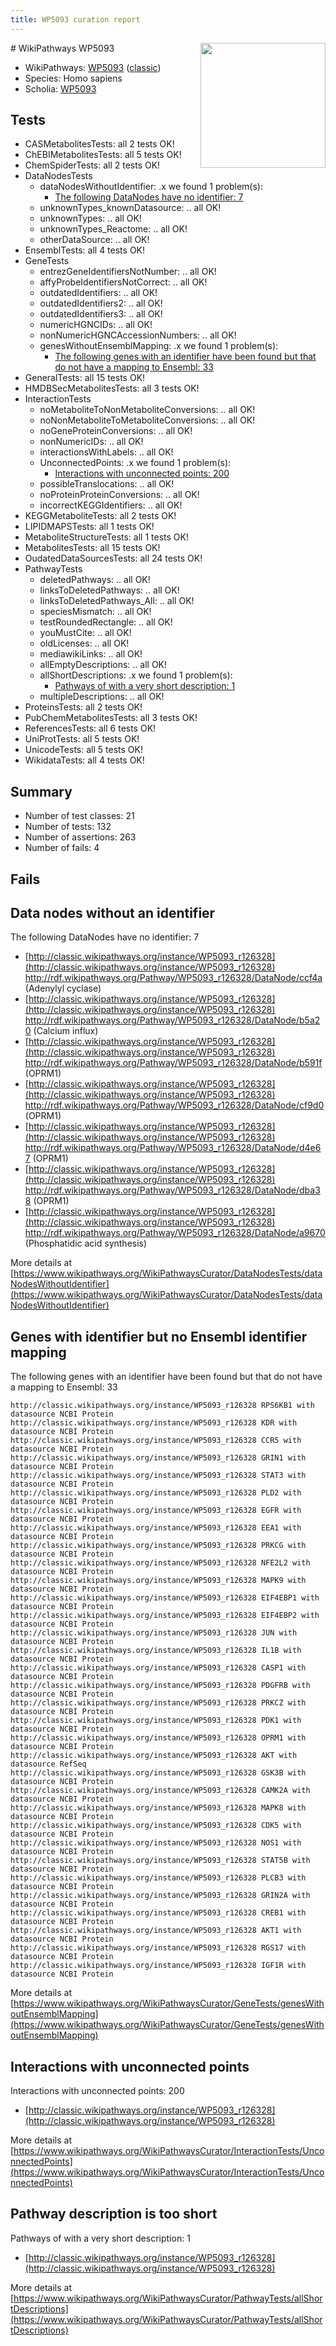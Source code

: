 ```yaml
---
title: WP5093 curation report
---
```


<img style="float: right; width: 200px" src="https://upload.wikimedia.org/wikipedia/commons/thumb/8/83/Wplogo_with_text_500.png/640px-Wplogo_with_text_500.png" />
# WikiPathways WP5093

* WikiPathways: [WP5093](https://wikipathways.org/pathways/WP5093) ([classic](https://classic.wikipathways.org/instance/WP5093))
* Species: Homo sapiens
* Scholia: [WP5093](https://scholia.toolforge.org/wikipathways/WP5093)
## Tests
* CASMetabolitesTests: all 2 tests OK!
* ChEBIMetabolitesTests: all 5 tests OK!
* ChemSpiderTests: all 2 tests OK!
* DataNodesTests
    * dataNodesWithoutIdentifier: .x we found 1 problem(s):
        * [The following DataNodes have no identifier: 7](#d2d32fa6)
    * unknownTypes_knownDatasource: .. all OK!
    * unknownTypes: .. all OK!
    * unknownTypes_Reactome: .. all OK!
    * otherDataSource: .. all OK!
* EnsemblTests: all 4 tests OK!
* GeneTests
    * entrezGeneIdentifiersNotNumber: .. all OK!
    * affyProbeIdentifiersNotCorrect: .. all OK!
    * outdatedIdentifiers: .. all OK!
    * outdatedIdentifiers2: .. all OK!
    * outdatedIdentifiers3: .. all OK!
    * numericHGNCIDs: .. all OK!
    * nonNumericHGNCAccessionNumbers: .. all OK!
    * genesWithoutEnsemblMapping: .x we found 1 problem(s):
        * [The following genes with an identifier have been found but that do not have a mapping to Ensembl: 33](#c4e5434e)
* GeneralTests: all 15 tests OK!
* HMDBSecMetabolitesTests: all 3 tests OK!
* InteractionTests
    * noMetaboliteToNonMetaboliteConversions: .. all OK!
    * noNonMetaboliteToMetaboliteConversions: .. all OK!
    * noGeneProteinConversions: .. all OK!
    * nonNumericIDs: .. all OK!
    * interactionsWithLabels: .. all OK!
    * UnconnectedPoints: .x we found 1 problem(s):
        * [Interactions with unconnected points: 200](#648ad25a)
    * possibleTranslocations: .. all OK!
    * noProteinProteinConversions: .. all OK!
    * incorrectKEGGIdentifiers: .. all OK!
* KEGGMetaboliteTests: all 2 tests OK!
* LIPIDMAPSTests: all 1 tests OK!
* MetaboliteStructureTests: all 1 tests OK!
* MetabolitesTests: all 15 tests OK!
* OudatedDataSourcesTests: all 24 tests OK!
* PathwayTests
    * deletedPathways: .. all OK!
    * linksToDeletedPathways: .. all OK!
    * linksToDeletedPathways_All: .. all OK!
    * speciesMismatch: .. all OK!
    * testRoundedRectangle: .. all OK!
    * youMustCite: .. all OK!
    * oldLicenses: .. all OK!
    * mediawikiLinks: .. all OK!
    * allEmptyDescriptions: .. all OK!
    * allShortDescriptions: .x we found 1 problem(s):
        * [Pathways of with a very short description: 1](#9b455f1f)
    * multipleDescriptions: .. all OK!
* ProteinsTests: all 2 tests OK!
* PubChemMetabolitesTests: all 3 tests OK!
* ReferencesTests: all 6 tests OK!
* UniProtTests: all 5 tests OK!
* UnicodeTests: all 5 tests OK!
* WikidataTests: all 4 tests OK!


## Summary

* Number of test classes: 21
* Number of tests: 132
* Number of assertions: 263
* Number of fails: 4

## Fails

<a name="d2d32fa6" />

## Data nodes without an identifier

The following DataNodes have no identifier: 7

* [http://classic.wikipathways.org/instance/WP5093_r126328](http://classic.wikipathways.org/instance/WP5093_r126328) http://rdf.wikipathways.org/Pathway/WP5093_r126328/DataNode/ccf4a (Adenylyl 
cyclase)
* [http://classic.wikipathways.org/instance/WP5093_r126328](http://classic.wikipathways.org/instance/WP5093_r126328) http://rdf.wikipathways.org/Pathway/WP5093_r126328/DataNode/b5a20 (Calcium
influx)
* [http://classic.wikipathways.org/instance/WP5093_r126328](http://classic.wikipathways.org/instance/WP5093_r126328) http://rdf.wikipathways.org/Pathway/WP5093_r126328/DataNode/b591f (OPRM1)
* [http://classic.wikipathways.org/instance/WP5093_r126328](http://classic.wikipathways.org/instance/WP5093_r126328) http://rdf.wikipathways.org/Pathway/WP5093_r126328/DataNode/cf9d0 (OPRM1)
* [http://classic.wikipathways.org/instance/WP5093_r126328](http://classic.wikipathways.org/instance/WP5093_r126328) http://rdf.wikipathways.org/Pathway/WP5093_r126328/DataNode/d4e67 (OPRM1)
* [http://classic.wikipathways.org/instance/WP5093_r126328](http://classic.wikipathways.org/instance/WP5093_r126328) http://rdf.wikipathways.org/Pathway/WP5093_r126328/DataNode/dba38 (OPRM1)
* [http://classic.wikipathways.org/instance/WP5093_r126328](http://classic.wikipathways.org/instance/WP5093_r126328) http://rdf.wikipathways.org/Pathway/WP5093_r126328/DataNode/a9670 (Phosphatidic 
acid synthesis)


More details at [https://www.wikipathways.org/WikiPathwaysCurator/DataNodesTests/dataNodesWithoutIdentifier](https://www.wikipathways.org/WikiPathwaysCurator/DataNodesTests/dataNodesWithoutIdentifier)

<a name="c4e5434e" />

## Genes with identifier but no Ensembl identifier mapping

The following genes with an identifier have been found but that do not have a mapping to Ensembl: 33
```
http://classic.wikipathways.org/instance/WP5093_r126328 RPS6KB1 with datasource NCBI Protein
http://classic.wikipathways.org/instance/WP5093_r126328 KDR with datasource NCBI Protein
http://classic.wikipathways.org/instance/WP5093_r126328 CCR5 with datasource NCBI Protein
http://classic.wikipathways.org/instance/WP5093_r126328 GRIN1 with datasource NCBI Protein
http://classic.wikipathways.org/instance/WP5093_r126328 STAT3 with datasource NCBI Protein
http://classic.wikipathways.org/instance/WP5093_r126328 PLD2 with datasource NCBI Protein
http://classic.wikipathways.org/instance/WP5093_r126328 EGFR with datasource NCBI Protein
http://classic.wikipathways.org/instance/WP5093_r126328 EEA1 with datasource NCBI Protein
http://classic.wikipathways.org/instance/WP5093_r126328 PRKCG with datasource NCBI Protein
http://classic.wikipathways.org/instance/WP5093_r126328 NFE2L2 with datasource NCBI Protein
http://classic.wikipathways.org/instance/WP5093_r126328 MAPK9 with datasource NCBI Protein
http://classic.wikipathways.org/instance/WP5093_r126328 EIF4EBP1 with datasource NCBI Protein
http://classic.wikipathways.org/instance/WP5093_r126328 EIF4EBP2 with datasource NCBI Protein
http://classic.wikipathways.org/instance/WP5093_r126328 JUN with datasource NCBI Protein
http://classic.wikipathways.org/instance/WP5093_r126328 IL1B with datasource NCBI Protein
http://classic.wikipathways.org/instance/WP5093_r126328 CASP1 with datasource NCBI Protein
http://classic.wikipathways.org/instance/WP5093_r126328 PDGFRB with datasource NCBI Protein
http://classic.wikipathways.org/instance/WP5093_r126328 PRKCZ with datasource NCBI Protein
http://classic.wikipathways.org/instance/WP5093_r126328 PDK1 with datasource NCBI Protein
http://classic.wikipathways.org/instance/WP5093_r126328 OPRM1 with datasource NCBI Protein
http://classic.wikipathways.org/instance/WP5093_r126328 AKT with datasource RefSeq
http://classic.wikipathways.org/instance/WP5093_r126328 GSK3B with datasource NCBI Protein
http://classic.wikipathways.org/instance/WP5093_r126328 CAMK2A with datasource NCBI Protein
http://classic.wikipathways.org/instance/WP5093_r126328 MAPK8 with datasource NCBI Protein
http://classic.wikipathways.org/instance/WP5093_r126328 CDK5 with datasource NCBI Protein
http://classic.wikipathways.org/instance/WP5093_r126328 NOS1 with datasource NCBI Protein
http://classic.wikipathways.org/instance/WP5093_r126328 STAT5B with datasource NCBI Protein
http://classic.wikipathways.org/instance/WP5093_r126328 PLCB3 with datasource NCBI Protein
http://classic.wikipathways.org/instance/WP5093_r126328 GRIN2A with datasource NCBI Protein
http://classic.wikipathways.org/instance/WP5093_r126328 CREB1 with datasource NCBI Protein
http://classic.wikipathways.org/instance/WP5093_r126328 AKT1 with datasource NCBI Protein
http://classic.wikipathways.org/instance/WP5093_r126328 RGS17 with datasource NCBI Protein
http://classic.wikipathways.org/instance/WP5093_r126328 IGF1R with datasource NCBI Protein
```

More details at [https://www.wikipathways.org/WikiPathwaysCurator/GeneTests/genesWithoutEnsemblMapping](https://www.wikipathways.org/WikiPathwaysCurator/GeneTests/genesWithoutEnsemblMapping)

<a name="648ad25a" />

## Interactions with unconnected points

Interactions with unconnected points: 200

* [http://classic.wikipathways.org/instance/WP5093_r126328](http://classic.wikipathways.org/instance/WP5093_r126328)


More details at [https://www.wikipathways.org/WikiPathwaysCurator/InteractionTests/UnconnectedPoints](https://www.wikipathways.org/WikiPathwaysCurator/InteractionTests/UnconnectedPoints)

<a name="9b455f1f" />

## Pathway description is too short

Pathways of with a very short description: 1

* [http://classic.wikipathways.org/instance/WP5093_r126328](http://classic.wikipathways.org/instance/WP5093_r126328)

More details at [https://www.wikipathways.org/WikiPathwaysCurator/PathwayTests/allShortDescriptions](https://www.wikipathways.org/WikiPathwaysCurator/PathwayTests/allShortDescriptions)


